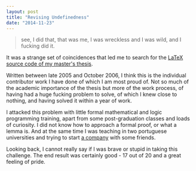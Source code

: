 ```yaml
---
layout: post
title: "Revising Undefinedness"
date: "2014-11-23"
---
```


> see, I did that, that was me, I was wreckless and I was wild, and I fucking did it.

It was a strange set of coincidences that led me to search for the [LaTeX source code of my master's thesis](https://github.com/decomputed/revisingUndefinedness).

Written between late 2005 and October 2006, I think this is the individual contributor work I have done of which I am most proud of. Not so much of the academic importance of the thesis but more of the work process, of having had a huge fucking problem to solve, of which I knew close to nothing, and having solved it within a year of work.

I attacked this problem with little formal mathematical and logic programming training, apart from some post-graduation classes and loads of curiosity. I did not know how to approach a formal proof, or what a lemma is. And at the same time I was teaching in two portuguese universities and trying to start [a company](http://www.sporttools.org/) with some friends.

Looking back, I cannot really say if I was brave or stupid in taking this challenge. The end result was certainly good - 17 out of 20 and a great feeling of pride.
